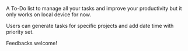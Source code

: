 A To-Do list to manage all your tasks and improve your productivity but it only works on local device for now.

Users can generate tasks for specific projects and add date time with priority set.

Feedbacks welcome!